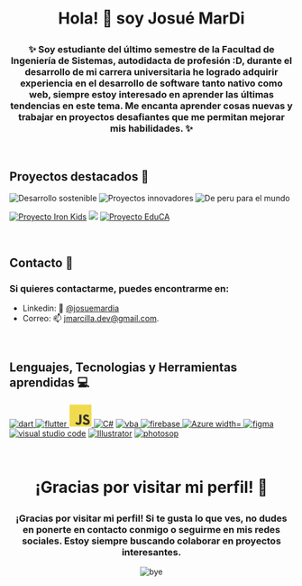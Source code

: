 # <p align = "center"> Hola! 👋 soy Josué MarDi</p>

### <p align = "center">✨ Soy estudiante del último semestre de la Facultad de Ingeniería de Sistemas, autodidacta de profesión :D, durante el desarrollo de mi carrera universitaria he logrado adquirir experiencia en el desarrollo de software tanto nativo como web, siempre estoy interesado en aprender las últimas tendencias en este tema. Me encanta aprender cosas nuevas y trabajar en proyectos desafiantes que me permitan mejorar mis habilidades. ✨</p>

</br>


## Proyectos destacados 🎯
![Desarrollo sostenible](https://img.shields.io/badge/-Desarrollo%20sostenible-orange)
![Proyectos innovadores](https://img.shields.io/badge/-Proyectos%20Innovadores-blue)
![De peru para el mundo](https://img.shields.io/badge/-De%20Perú%20para%20el%20mundo%20%3AD-red)

<!--proyectos-->

[![Proyecto Iron Kids](https://firebasestorage.googleapis.com/v0/b/iron-kids-36380.appspot.com/o/ReadmeProfile%2Fcard_ironkids.svg?alt=media&token=1924268b-4883-4bbb-a2ff-80269cc8767a)](https://github.com/josuemardia/Iron_kids)
<img src="htps://creazilla-store.fra1.digitaloceanspaces.com/emojis/43834/black-large-square-emoji-clipart-xl.png" width="20" heigth="10"/>
[![Proyecto EduCA](https://firebasestorage.googleapis.com/v0/b/iron-kids-36380.appspot.com/o/ReadmeProfile%2Fcard_educa.svg?alt=media&token=da8c0e62-ac7f-473c-a44e-6ab4961e93f0)](https://github.com/josuemardia/EduCA_Project_Flutter)

</br>

## Contacto 🤝

### Si quieres contactarme, puedes encontrarme en:
- Linkedin: 💼 [@josuemardia](https://www.linkedin.com/in/josuemardia/)
- Correo: 📫 jmarcilla.dev@gmail.com.

</br>

## Lenguajes, Tecnologias  y Herramientas aprendidas 💻

<p>
<a href="https://dart.dev" target="_blank" rel="noreferrer"> <img src="https://www.vectorlogo.zone/logos/dartlang/dartlang-icon.svg" alt="dart" width="40" height="40"/> </a>
<a href="https://flutter.dev" target="_blank" rel="noreferrer"> <img src="https://www.vectorlogo.zone/logos/flutterio/flutterio-icon.svg" alt="flutter" width="40" height="40"/> </a>
<a href="https://developer.mozilla.org/en-US/docs/Web/JavaScript" target="_blank" rel="noreferrer"> <img src="https://raw.githubusercontent.com/devicons/devicon/master/icons/javascript/javascript-original.svg" alt="javascript" width="40" height="40"/> </a>
<a href="https://learn.microsoft.com/es-es/dotnet/csharp/" target="_blank" rel="noreferrer"> <img src="https://cdn.worldvectorlogo.com/logos/c--4.svg" alt="C#" width="40" height="40"/></a>
<a href="https://learn.microsoft.com/es-es/office/vba/library-reference/concepts/getting-started-with-vba-in-office" target="_blank" rel="noreferrer"> <img src="https://wyday.com/images/lm/langs/vba.1.svg" alt="vba" width="40" height="40"/> </a> 
<a href="https://firebase.google.com/" target="_blank" rel="noreferrer"> <img src="https://www.vectorlogo.zone/logos/firebase/firebase-icon.svg" alt="firebase" width="40" height="40"/> </a>
<a href="https://azure.microsoft.com/es-es" target="_blank" rel="noreferrer"> <img src="https://upload.wikimedia.org/wikipedia/commons/f/fa/Microsoft_Azure.svg" alt="Azure width="40" height="40"/> </a>
<a href="https://www.figma.com" target="_blank" rel="noreferrer"> <img src="https://upload.wikimedia.org/wikipedia/commons/3/33/Figma-logo.svg" alt="figma" width="40" height="40"/></a>
<a href="https://code.visualstudio.com" target="_blank" rel="noreferrer"> <img src="https://upload.wikimedia.org/wikipedia/commons/9/9a/Visual_Studio_Code_1.35_icon.svg" alt="visual studio code" width="40" height="40"/></a>
<a href="https://www.adobe.com/pe/products/illustrator.html" target="_blank" rel="noreferrer"> <img src="https://upload.wikimedia.org/wikipedia/commons/f/fb/Adobe_Illustrator_CC_icon.svg" alt="Illustrator" width="40" height="40"/></a>
<a href="https://www.adobe.com/products/photoshop.html" target="_blank" rel="noreferrer"> <img src="https://upload.wikimedia.org/wikipedia/commons/a/af/Adobe_Photoshop_CC_icon.svg" alt="photosop" width="40" height="40"/></a>
</p>

 </br>
 
 # <p align= "center"> ¡Gracias por visitar mi perfil! 👋  </p>
 
### <p align= "center"> ¡Gracias por visitar mi perfil! Si te gusta lo que ves, no dudes en ponerte en contacto conmigo o seguirme en mis redes sociales. Estoy siempre buscando colaborar en proyectos interesantes. </p>
 
<p align="center"><img src="https://gifdb.com/images/high/harry-potter-waving-goodbye-mcdz9iyl5k5vc7lz.gif" alt="bye" width ="500" /></p>
 
 
<!--
 **josuemardia/josuemardia** is a ✨ _special_ ✨ repository because its `README.md` (this file) appears on your GitHub profile.

Here are some ideas to get you started:

- 🔭 I’m currently working on ...
- 🌱 I’m currently learning ...
- 👯 I’m looking to collaborate on ...
- 🤔 I’m looking for help with ...
- 💬 Ask me about ...
- 📫 How to reach me: ...
- 😄 Pronouns: ...
- ⚡ Fun fact: ...
-->
